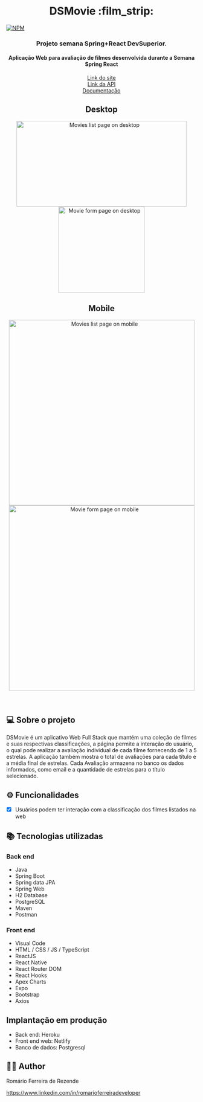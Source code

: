 
<H1 align="center">DSMovie :film_strip: </h1>

[![NPM](https://img.shields.io/npm/l/react)](https://github.com/Romariorfr/dsmovie/blob/master/LICENSE) 


<H3 align="center"> Projeto semana Spring+React DevSuperior.</H3>
<H4 align="center">Aplicação Web para avaliação de filmes desenvolvida durante a Semana Spring React</H4>

<p align="center">
  <a href="https://dsmovie-romariof.netlify.app">Link do site</a><br>
  <a href="https://romario-dsmovie.herokuapp.com">Link da API</a><br>
  <a href="https://romario-dsmovie.herokuapp.com/swagger-ui.html">Documentação</a>
</p>


<div align="center">
  <h2>Desktop</h2>
  <img height="227.46" width="450" src="https://github.com/Romariorfr/projeto_dsmovie/blob/master/frontend/assets/dsmovie-pc.png" alt="Movies list page on desktop"/>
  <img height="227.46" src="https://github.com/Romariorfr/projeto_dsmovie/blob/master/frontend/assets/dsmovie-card.jpg" alt="Movie form page on desktop"/>
</div>


<div align="center">
  <h2>Mobile</h2>
  <img height="491" src="https://github.com/Romariorfr/projeto_dsmovie/blob/master/frontend/assets/dsmovie-mobile2.jpeg" alt="Movies list page on mobile" />
  <img height="491" src="https://github.com/Romariorfr/projeto_dsmovie/blob/master/frontend/assets/dsmovie-mobile.jpg" alt="Movie form page on mobile" />
</div>
<br><br>

## 💻 Sobre o projeto
DSMovie é um aplicativo Web Full Stack que mantém uma coleção de filmes e suas respectivas classificações, a página permite a interação do usuário, o qual pode realizar a avaliação individual de cada filme fornecendo de 1 a 5 estrelas. A aplicação também mostra o total de avaliações para cada título e a média final de estrelas. Cada Avaliação armazena no banco os dados informados, como email e a quantidade de estrelas para o título selecionado.


## ⚙️ Funcionalidades

- [x] Usuários podem ter interação com a classificação dos filmes listados na web



## :books: Tecnologias utilizadas
### Back end
- Java
- Spring Boot
- Spring data JPA
- Spring Web
- H2 Database
- PostgreSQL
- Maven
- Postman

### Front end
- Visual Code
- HTML / CSS / JS / TypeScript
- ReactJS
- React Native
- React Router DOM
- React Hooks 
- Apex Charts
- Expo
- Bootstrap
- Axios

## Implantação em produção
- Back end: Heroku
- Front end web: Netlify
- Banco de dados: Postgresql



## :astronaut: Author 

Romário Ferreira de Rezende

https://www.linkedin.com/in/romarioferreiradeveloper








